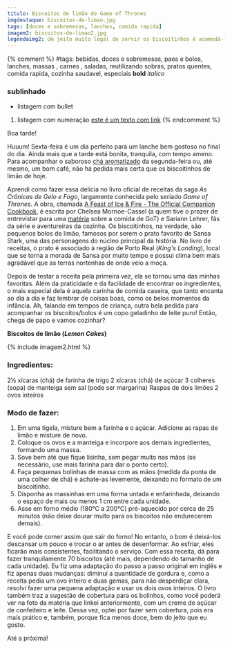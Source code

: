 ```yaml
---
titulo: Biscoitos de limão de Game of Thrones
imgdestaque: biscoitos-de-limao.jpg
tags: [doces e sobremesas, lanches, comida rapida]
imagem2: biscoitos-de-limao2.jpg
legendaimg2: Um jeito muito legal de servir os biscoitinhos é acomodá-los em um potinho forrado. Fica um charme!
---
```

{% comment %}
#tags: bebidas, doces e sobremesas, paes e bolos, lanches, massas , carnes , saladas, reutilizando sobras, pratos quentes, comida rapida, cozinha saudavel, especiais
**bold**
*italico*
### sublinhado
* listagem com bullet
1. listagem com numeração
[este é um texto com link](https://www.enderecodolink.com)
{% endcomment %}

Boa tarde!

Huuum! Sexta-feira é um dia perfeito para um lanche bem gostoso no final do dia. Ainda mais que a tarde está bonita, tranquila, com tempo ameno. Para acompanhar o saboroso [chá aromatizado](https://paneladepau.github.io/paneladepau-jekyll-blog/cha-preto-com-maca) da segunda-feira ou, até mesmo, um bom café, não há pedida mais certa que os biscoitinhos de limão de hoje.

Aprendi como fazer essa delícia no livro oficial de receitas da saga *As Crônicas de Gelo e Fogo*, largamente conhecida pelo seriado *Game of Thrones*. A obra, chamada [A Feast of Ice & Fire - The Official Companion Cookbook](http://www.innatthecrossroads.com/a-feast-of-ice-and-fire/), é escrita por Chelsea Mornoe-Cassel (a quem tive o prazer de entrevistar para uma [matéria](http://www.oene.com.br/game-of-thrones-food/) sobre a comida de GoT) e Sariann Lehrer, fãs da série e aventureiras da cozinha. Os biscoitinhos, na verdade, são pequenos bolos de limão, famosos por serem o prato favorito de Sansa Stark, uma das personagens do núcleo principal da história. No livro de receitas, o prato é associado à região de Porto Real (*King's Landing*), local que se torna a morada de Sansa por muito tempo e possui clima bem mais agradável que as terras nortenhas de onde veio a moça.

Depois de testar a receita pela primeira vez, ela se tornou uma das minhas favoritas. Além da praticidade e da facilidade de encontrar os ingredientes, o mais especial dela é aquela carinha de comida caseira, que tanto encanta ao dia a dia e faz lembrar de coisas boas, como os belos momentos da infância. Ah, falando em tempos de criança, outra bela pedida para acompanhar os biscoitos/bolos é um copo geladinho de leite puro! Então, chega de papo e vamos cozinhar?

**Biscoitos de limão (*Lemon Cakes*)**

{% include imagem2.html %}

### Ingredientes:

2½ xícaras (chá) de farinha de trigo
2 xícaras (chá) de açúcar
3 colheres (sopa) de manteiga sem sal (pode ser margarina)
Raspas de dois limões
2 ovos inteiros

### Modo de fazer:

1. Em uma tigela, misture bem a farinha e o açúcar. Adicione as rapas de limão e misture de novo.
2. Coloque os ovos e a manteiga e incorpore aos demais ingredientes, formando uma massa.
3. Sove bem até que fique lisinha, sem pegar muito nas mãos (se necessário, use mais farinha para dar o ponto certo).
4. Faça pequenas bolinhas de massa com as mãos (medida da ponta de uma colher de chá) e achate-as levemente, deixando no formato de um biscoitinho.
5. Disponha as massinhas em uma forma untada e enfarinhada, deixando o espaço de mais ou menos 1 cm entre cada unidade.
5. Asse em forno médio (180°C a 200°C) pré-aquecido por cerca de 25 minutos (não deixe dourar muito para os biscoitos não endurecerem demais).

E você pode comer assim que sair do forno! No entanto, o bom é deixá-los descansar um pouco e trocar o ar antes de desenformar. Ao esfriar, eles ficarão mais consistentes, facilitando o serviço. Com essa receita, dá para fazer tranquilamente 70 biscoitos (até mais, dependendo do tamanho de cada unidade). Eu fiz uma adaptação do passo a passo original em inglês e fiz apenas duas mudanças: diminuí a quantidade de gordura e, como a receita pedia um ovo inteiro e duas gemas, para não desperdiçar clara, resolvi fazer uma pequena adaptação e usar os dois ovos inteiros. O livro também traz a sugestão de cobertura para os bolinhos, como você poderá ver na foto da matéria que linkei anteriormente, com um creme de açúcar de confeiteiro e leite. Dessa vez, optei por fazer sem cobertura, pois era mais prático e, também, porque fica menos doce, bem do jeito que eu gosto.

Até a próxima!
